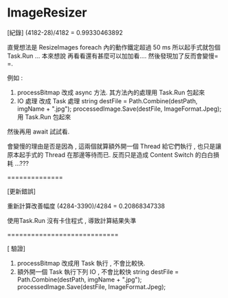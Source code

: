 # ImageResizer

[紀錄]
(4182-28)/4182 = 0.99330463892

直覺想法是 ResizeImages foreach 內的動作鐵定超過 50 ms
所以起手式就包個 Task.Run ...
本來想說 再看看還有甚麼可以加加看....
然後發現加了反而會變慢= =.

例如 :
1. processBitmap 改成 async 方法.
其方法內的處理用 Task.Run 包起來
2. IO 處理 改成 Task 處理
string destFile = Path.Combine(destPath, imgName + ".jpg");
processedImage.Save(destFile, ImageFormat.Jpeg);
用 Task.Run 包起來

然後再用 await 試試看.

會變慢的理由是否是因為 , 這兩個就算額外開一個 Thread 給它們執行 ,
也只是讓原本起手式的 Thread 在那邊等待而已.
反而只是造成 Content Switch 的白白損耗 ...???

==============

[更新錯誤]

重新計算改善幅度
(4284-3390)/4284 = 0.20868347338

使用Task.Run 沒有卡住程式 , 導致計算結果失準

============================

[ 驗證]

1. processBitmap 改成用 Task  執行  , 不會比較快.
2. 額外開一個 Task 執行下列 IO , 不會比較快
                    string destFile = Path.Combine(destPath, imgName + ".jpg");
                    processedImage.Save(destFile, ImageFormat.Jpeg);

